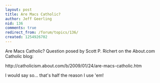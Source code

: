 ```yaml
---
layout: post
title: Are Macs Catholic?
author: Jeff Geerling
nid: 136
comments: true
redirect_from: /forum/topics/136/
created: 1254926702
---
```

<p>Are Macs Catholic? Question posed by Scott P. Richert on the About.com Catholic blog:</p>
<p>http://catholicism.about.com/b/2009/01/24/are-macs-catholic.htm</p>
<p>I would say so... that's half the reason I use 'em!</p>
